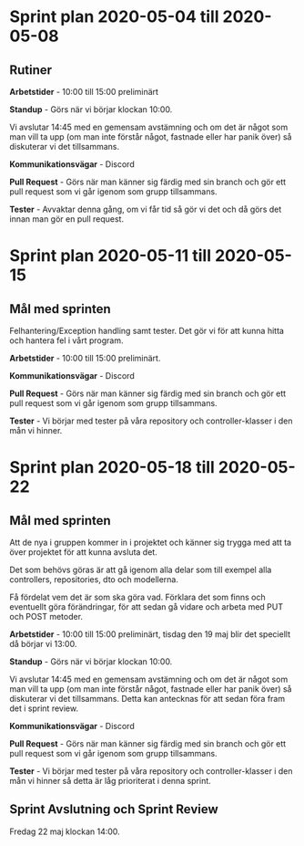 # Sprint plan 2020-05-04 till 2020-05-08

## Rutiner

**Arbetstider** - 10:00 till 15:00 preliminärt 

**Standup** - Görs när vi börjar klockan 10:00.

Vi avslutar 14:45 med en gemensam avstämning och om det är något som man vill ta upp (om man inte förstår något, fastnade eller har panik över) så diskuterar vi det tillsammans.

**Kommunikationsvägar** - Discord

**Pull Request** - Görs när man känner sig färdig med sin branch och gör ett pull request som vi går igenom som grupp tillsammans.

**Tester** - Avvaktar denna gång, om vi får tid så gör vi det och då görs det innan man gör en pull request.

# Sprint plan 2020-05-11 till 2020-05-15
## Mål med sprinten
Felhantering/Exception handling samt tester.
Det gör vi för att kunna hitta och hantera fel i vårt program. 

**Arbetstider** - 10:00 till 15:00 preliminärt.

**Kommunikationsvägar** - Discord

**Pull Request** - Görs när man känner sig färdig med sin branch och gör ett pull request som vi går igenom som grupp tillsammans.

**Tester** - Vi börjar med tester på våra repository och controller-klasser i den mån vi hinner.

# Sprint plan 2020-05-18 till 2020-05-22

## Mål med sprinten

Att de nya i gruppen kommer in i projektet och känner sig trygga med att ta över projektet för att kunna avsluta det.

Det som behövs göras är att gå igenom alla delar som till exempel alla controllers, repositories, dto och modellerna.

Få fördelat vem det är som ska göra vad. Förklara det som finns och eventuellt göra förändringar, för att sedan gå vidare och arbeta med PUT och POST metoder.

**Arbetstider** - 10:00 till 15:00 preliminärt, tisdag den 19 maj blir det speciellt då börjar vi 13:00.

**Standup** - Görs när vi börjar klockan 10:00.

Vi avslutar 14:45 med en gemensam avstämning och om det är något som man vill ta upp (om man inte förstår något, fastnade eller har panik över) så diskuterar vi det tillsammans. Detta kan antecknas för att sedan föra fram det i sprint review.

**Kommunikationsvägar** - Discord

**Pull Request** - Görs när man känner sig färdig med sin branch och gör ett pull request som vi går igenom som grupp tillsammans.

**Tester** - Vi börjar med tester på våra repository och controller-klasser i den mån vi hinner så detta är låg prioriterat i denna sprint.

## Sprint Avslutning och Sprint Review

Fredag 22 maj klockan 14:00.

